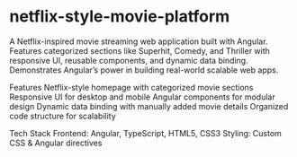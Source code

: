 # netflix-style-movie-platform
A Netflix-inspired movie streaming web application built with Angular. Features categorized sections like Superhit, Comedy, and Thriller with responsive UI, reusable components, and dynamic data binding. Demonstrates Angular’s power in building real-world scalable web apps.

Features
Netflix-style homepage with categorized movie sections
Responsive UI for desktop and mobile
Angular components for modular design
Dynamic data binding with manually added movie details
Organized code structure for scalability

Tech Stack
Frontend: Angular, TypeScript, HTML5, CSS3
Styling: Custom CSS & Angular directives
